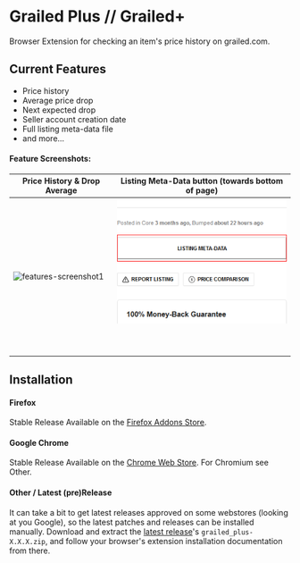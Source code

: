 # Grailed Plus // Grailed+
Browser Extension for checking an item's price history on grailed.com.

## Current Features
* Price history
* Average price drop
* Next expected drop
* Seller account creation date
* Full listing meta-data file
* and more...

#### Feature Screenshots:
| Price History & Drop Average | Listing Meta-Data button (towards bottom of page) |
|---------------|---------------------------------------------------|
|![features-screenshot1](https://i.imgur.com/nUMCu0Q.png "Listing Price Data")| ![features-screenshot1](docs/screenshot-sidebar-lower.png "Listing JSON") <br> <br> <br> <br>  |

## Installation
#### Firefox
Stable Release Available on the [Firefox Addons Store](https://addons.mozilla.org/addon/grailed-plus/).
#### Google Chrome
Stable Release Available on the [Chrome Web Store](https://chrome.google.com/webstore/detail/grailed-plus/ipecfmmbppgpommpibaandmonmhohfnd). For Chromium see Other.
#### Other / Latest (pre)Release
It can take a bit to get latest releases approved on some webstores (looking at you Google), so the latest patches and releases can be installed manually. Download and extract the [latest release](https://github.com/RVRX/grailed-plus/releases/latest)'s `grailed_plus-X.X.X.zip`, and follow your browser's extension installation documentation from there.
